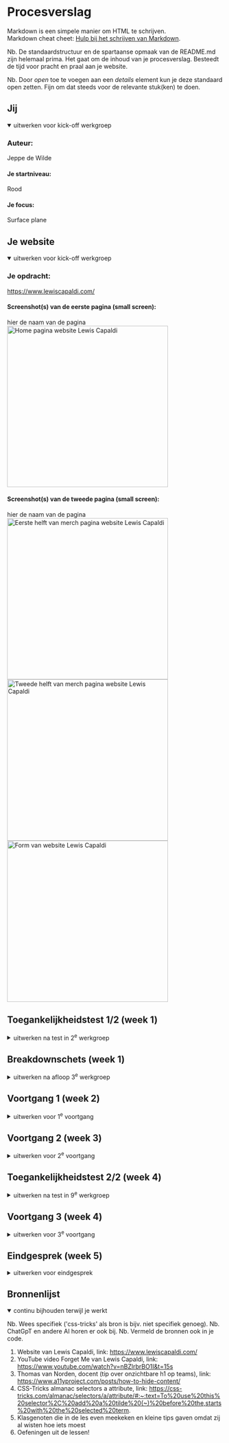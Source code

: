 # Procesverslag
Markdown is een simpele manier om HTML te schrijven.  
Markdown cheat cheet: [Hulp bij het schrijven van Markdown](https://github.com/adam-p/markdown-here/wiki/Markdown-Cheatsheet).

Nb. De standaardstructuur en de spartaanse opmaak van de README.md zijn helemaal prima. Het gaat om de inhoud van je procesverslag. Besteedt de tijd voor pracht en praal aan je website.

Nb. Door *open* toe te voegen aan een *details* element kun je deze standaard open zetten. Fijn om dat steeds voor de relevante stuk(ken) te doen.





## Jij

<details open>
  <summary>uitwerken voor kick-off werkgroep</summary>

  ### Auteur:
  Jeppe de Wilde

  #### Je startniveau:
  Rood

  #### Je focus:
  Surface plane
 
</details>





## Je website

<details open>
  <summary>uitwerken voor kick-off werkgroep</summary>

  ### Je opdracht:
  https://www.lewiscapaldi.com/

  #### Screenshot(s) van de eerste pagina (small screen): 
  hier de naam van de pagina  
  <img src="readme-images/lewishome.png" width="375px" alt="Home pagina website Lewis Capaldi">

  #### Screenshot(s) van de tweede pagina (small screen):
  hier de naam van de pagina  
  <img src="readme-images/lewismerch1.png" width="375px" alt="Eerste helft van merch pagina website Lewis Capaldi">
  <img src="readme-images/lewismerch2.png" width="375px" alt="Tweede helft van merch pagina website Lewis Capaldi">
  <img src="readme-images/lewisform.jpg" width="375px" alt="Form van website Lewis Capaldi">
 
</details>



## Toegankelijkheidstest 1/2 (week 1)

<details>
  <summary>uitwerken na test in 2<sup>e</sup> werkgroep</summary>

  Ingescande toegankelijkheidstest is te vinden bij toegankelijkheidstest 2/2.

  ### Bevindingen
  - Pagina's hebben geen unieke titels
  - Pagina's hebben geen heading elementen
  - Er is geen keyboard focus
  - Nav links op mobiele weergave zijn klein en verspreid, hierdoor zijn deze niet makkelijk aan te klikken
  - Links in de footer staan te dicht op op elkaar
  - Img elementen hebben geen alt
  - Geen a elementen voor links
  - Links zijn niet te herkennen als links
  - Er is geen skip link
  - Links die een nieuw tablad openen zonder dat dat van tevoren duidelijk is
  - Geen light/dark mode
  - Geen high-contrast mode
  - Animaties veranderen niet bij prefers-reduced-motion media query
  - Kleur contrast is niet goed genoeg bij normale tekst, icons en tekst die een afbeelding overlapt
  - geen custom ::selection colors

</details>



## Breakdownschets (week 1)

<details>
  <summary>uitwerken na afloop 3<sup>e</sup> werkgroep</summary>

  ### de hele pagina: 
  <img src="readme-images/breakdownschets.png" width="375px" alt="breakdown van beide pagina's">

  ### dynamisch deel (bijv menu): 
  <img src="readme-images/breakdownschets_menu.png" width="375px" alt="breakdown van menu">

</details>





## Voortgang 1 (week 2)

<details>
  <summary>uitwerken voor 1<sup>e</sup> voortgang</summary>

  ### Stand van zaken
  eigenlijk gaat het over het algemeen best goed. Ik begrijp alle oefeningen en kom hier goed doorheen.
  we zijn natuurlijk nog niet echt begonnen met de website, op de eerste html na, dus over die voortgang valt nog niet heel veel te zeggen.


  ### Agenda voor meeting

  | Sabrina        | Rafi               | Jeppe        | 
  | ---            | ---                | ---          | 
  | Q's eigen code | copyright/bronnen? | achtergronden|        


  ### Verslag van meeting

  - taal bovenin html veranderen
  - title veranderen
  - elke a in de nav een li eromheen
  - tip over de achtergrond: dowloaden vanuit inspector en in de html of css zetten (kan beide)

</details>





## Voortgang 2 (week 3)

<details>
  <summary>uitwerken voor 2<sup>e</sup> voortgang</summary>

  ### Stand van zaken
  Ik begon hier goed op gang te komen en mijn website maakte aardig vaart. Het grootste deel stond hier eigenlijk al. Wat ik nog moet doen zijn eigenlijk alleen 
  de surface plane, zoals animaties, en vette dingen, zoals een werkende dropdown selector en een verborgen zoekbalk. Wat ik tot nu toe het lastigst vond waren de foto's als 
  achtergrond op de homepagina. Het was even flink aanklooien en vanalles proberen tot die netjes stonden en op de achtergrond scrollbaar waren. Ook heb ik nog best lopen       
  priegelen met het positioneren van de nav elementen, maar uiteindelijk is dit wel gelukt.


  ### Agenda voor meeting

  | Sabrina        | Ravi            | Jeppe                                 | 
  | ---            | ---             | ---                                   | 
  | Q's eigen code | Q's eigen code  | Nav links waar geen pagina van is?    | 
  | -              | -               | Mag 2 styles pagina's?                | 

  ### Verslag van meeting

  - alle linkjes naar je 2e pagina laten gaan
  - merch pagina section article ipv div section
  - 2 styles pagina's is prima voor mij


</details>



## Toegankelijkheidstest 2/2 (week 4)

<details>
  <summary>uitwerken na test in 9<sup>e</sup> werkgroep</summary>

  <img src="readme-images/testp1.jpg" width="375px" alt="toegankelijkheidstest pagina 1">
  <img src="readme-images/testp2.jpg" width="375px" alt="toegankelijkheidstest pagina 2">
  <img src="readme-images/testp3.jpg" width="375px" alt="toegankelijkheidstest pagina 3">
  <img src="readme-images/testp4.jpg" width="375px" alt="toegankelijkheidstest pagina 4">
  <img src="readme-images/testp5.jpg" width="375px" alt="toegankelijkheidstest pagina 5">

  ### Bevindingen
  Verbeteringen
  - Elke pagina heeft nu een unieke titel (verbetering)
  - Focus is nu wel zichtbaar bij tab (verbetering)
  - Navigatie op mobiel was lastig omdat de nav elementen op het home scherm te klein waren, dat is nu niet meer (verbetering)
  - Er waren geen headings om nieuwe content te introduceren, die zijn er nu wel (verbetering)
  - Images hadden geen alt tekst, nu wel (verbetering)
  - Er wordt nu a gebruikt voor links (verbetering)
  - Links zijn te herkennen als links (verbetering)
  - Niet meer naar een ander tablad zonder dat dat van tevoren duidelijk is (verbetering)
  - Slechte contrast in kleur is op alle vlakken verbeterd (verbetering)

  Verbeterpunten
  - De headings op de home pagina gaan met screenreader niet op volgorde van boven naar beneden (verbeterpunt)
  - Er is nog geen skip link (verbeterpunt)
  - Er is nog geen light/dark mode of high contrast mode supported (verberpunt)
  - Animaties luisteren niet naar prefers-reduced-motion media query (verbeterpunt)

</details>




## Voortgang 3 (week 4)

<details>
  <summary>uitwerken voor 3<sup>e</sup> voortgang</summary>

  ### Stand van zaken
  Ik had hier wel wat verder gepriegeld aan de site en had onder andere gewerkt aan een zoekbalk die verschijnt nadat er op het icoontje van een vergrootglas
  wordt geklikt. Ik vond dit lastiger dan verwacht, maar uiteindelijk was de code ook juist wel weer heel logisch. Ik heb dit gedaan met javascript. Er waren nog wel wat dingen 
  waar ik tegenaan liep. Ik kreeg het namelijk niet voor elkaar om de zoekbalk over de rest van de header heen te krijgen, terwijl ik wel de order had veranderd.
  

  ### Agenda voor meeting
  samen met je groepje opstellen

  | Sabrina        | Ravi            | Jeppe                                                | 
  | ---            | ---             | ---                                                  | 
  | Q's eigen code | Q's eigen code  | Zoekbalk wil niet over de rest van de header heen    | 
  | -              | -               | Footer op de home pagina blijft niet staan           | 


  ### Verslag van meeting
  
  - Ik ben geholpen met het oplossen van de problemen met de zoekbalk en de footer door de studentassistente.

</details>





## Eindgesprek (week 5)

<details>
  <summary>uitwerken voor eindgesprek</summary>

  ### Je uitkomst - karakteristiek screenshots:
  <img src="readme-images/def_lewishome.png" width="375px" alt="uitomst opdracht, home">
  <img src="readme-images/def_lewismerch.png" width="375px" alt="uitomst opdracht, merch">
  <img src="readme-images/def_lewisform.png" width="375px" alt="uitomst opdracht, form">


  ### Dit ging goed/Heb ik geleerd: 
  
  Ik ben erg trots op het dropdown menu dat ik heb gemaakt met de verschillende valuta, en dat deze valuta bij de webshopitems ook echt       reageren en aanpassen als er iets wordt gekozen in de dropdown.
  <img src="readme-images/top_dropdown.png" width="375px" alt="top dropdown">

  Het hamburger menu op de merch pagina vind ik ook heel gaaf, het was uiteindelijk minder lastig dan ik dacht!
  <img src="readme-images/top_hamburgermenu.png" width="375px" alt="top hamburger menu">

  De video op mijn home pagina, die pas verschijnt als er op "watch video" wordt geklikt vind ik ook heel gaaf. Dit ging ook best makkelijk. Het bestand was eerst wel veel te groot (schermopname, mp4) dus ik heb geprobeerd de video te embedden vanuit youtube. Op een of andere manier bleef de video foutmeldingen geven dus toen heb ik het mp4 bestand gecomprimeert tot het klein genoeg was. Dit heeft helaas wel de kwaliteit flink verminderd.
  <img src="readme-images/top_hiddenvideo.png" width="375px" alt="top hidden video">


  ### Dit was lastig/Is niet gelukt:

  Na het eerste eindgesprek kreeg ik de feedback om de verschijnende zoekbalk niet met javascript te doen, maar met een label en een focusstate. Ik ben hier een flinke tijd mee bezig geweest en het verschijnen van de zoekbalk lukte wel, maar het verschijnen van de zoekbalk bleef de overige content in de header verschuiven, wat ik ook probeerde. Dit is dus helaas niet gegaan zoals ik wilde. Ik heb de zoekbalk toen terugveranderd naar de oorspronkelijke zoekbalk met javascript code.

  <img src="readme-images/htmlzoekbalk.png" width="375px" alt="bummer html zoekbalk">
  <img src="readme-images/csszoekbalk.png" width="375px" alt="bummer css zoekbalk">
  <img src="readme-images/beforeclickzoekbalk.png" width="375px" alt="bummer zoekbalk voor klikken op zoek-icoon">
  <img src="readme-images/afterclickzoekbalk.png" width="375px" alt="bummer zoekbalk na klikken op zoek-icoon">
  <img src="readme-images/overflowzoekbalk.png" width="375px" alt="bummer overflow na verschijnen zoekbalk">

</details>


## Bronnenlijst

<details open>
  <summary>continu bijhouden terwijl je werkt</summary>

  Nb. Wees specifiek ('css-tricks' als bron is bijv. niet specifiek genoeg). 
  Nb. ChatGpT en andere AI horen er ook bij.
  Nb. Vermeld de bronnen ook in je code.

  1. Website van Lewis Capaldi, link: https://www.lewiscapaldi.com/
  2. YouTube video Forget Me van Lewis Capaldi, link: https://www.youtube.com/watch?v=nBZlrbrBO1I&t=15s  
  2. Thomas van Norden, docent (tip over onzichtbare h1 op teams), link: https://www.a11yproject.com/posts/how-to-hide-content/ 
  3. CSS-Tricks almanac selectors a attribute, link: https://css-tricks.com/almanac/selectors/a/attribute/#:~:text=To%20use%20this%20selector%2C%20add%20a%20tilde%20(~)%20before%20the,starts%20with%20the%20selected%20term. 
  4. Klasgenoten die in de les even meekeken en kleine tips gaven omdat zij al wisten hoe iets moest
  5. Oefeningen uit de lessen!

</details>